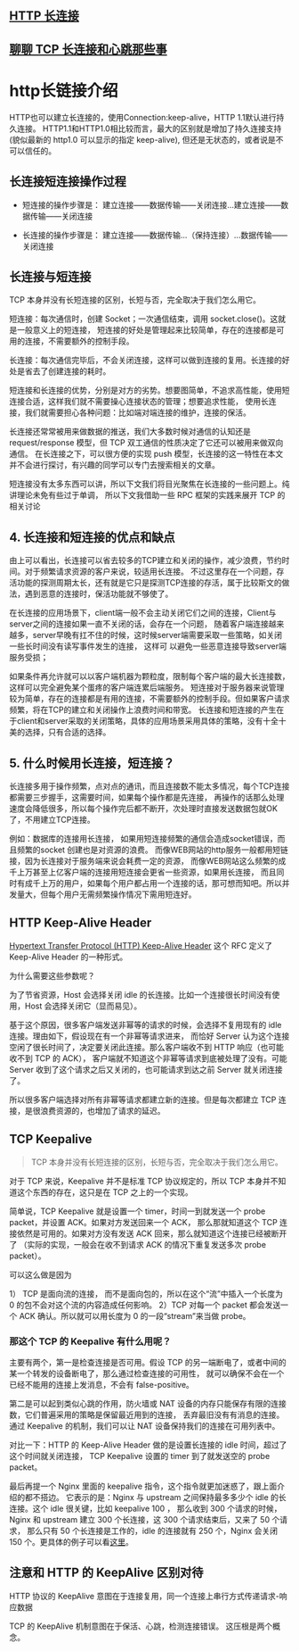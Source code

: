 ## [](https://www.jianshu.com/p/a697e504b1ab)

## [HTTP 长连接](https://www.kawabangga.com/posts/3322)

## [聊聊 TCP 长连接和心跳那些事](https://www.cnkirito.moe/tcp-talk/)

# http长链接介绍

HTTP也可以建立长连接的，使用Connection:keep-alive，HTTP 1.1默认进行持久连接。
HTTP1.1和HTTP1.0相比较而言，最大的区别就是增加了持久连接支持(貌似最新的 http1.0 可以显示的指定 keep-alive),
但还是无状态的，或者说是不可以信任的。


## 长连接短连接操作过程

- 短连接的操作步骤是：
建立连接——数据传输——关闭连接...建立连接——数据传输——关闭连接

- 长连接的操作步骤是：
建立连接——数据传输...（保持连接）...数据传输——关闭连接

## 长连接与短连接
TCP 本身并没有长短连接的区别，长短与否，完全取决于我们怎么用它。

短连接：每次通信时，创建 Socket；一次通信结束，调用 socket.close()。这就是一般意义上的短连接，
短连接的好处是管理起来比较简单，存在的连接都是可用的连接，不需要额外的控制手段。

长连接：每次通信完毕后，不会关闭连接，这样可以做到连接的复用。长连接的好处是省去了创建连接的耗时。

短连接和长连接的优势，分别是对方的劣势。想要图简单，不追求高性能，使用短连接合适，这样我们就不需要操心连接状态的管理；想要追求性能，
使用长连接，我们就需要担心各种问题：比如端对端连接的维护，连接的保活。

长连接还常常被用来做数据的推送，我们大多数时候对通信的认知还是 request/response 模型，但 TCP 双工通信的性质决定了它还可以被用来做双向通信。
在长连接之下，可以很方便的实现 push 模型，长连接的这一特性在本文并不会进行探讨，有兴趣的同学可以专门去搜索相关的文章。

短连接没有太多东西可以讲，所以下文我们将目光聚焦在长连接的一些问题上。纯讲理论未免有些过于单调，
所以下文我借助一些 RPC 框架的实践来展开 TCP 的相关讨论

## 4. 长连接和短连接的优点和缺点
由上可以看出，长连接可以省去较多的TCP建立和关闭的操作，减少浪费，节约时间。对于频繁请求资源的客户来说，较适用长连接。
不过这里存在一个问题，存活功能的探测周期太长，还有就是它只是探测TCP连接的存活，属于比较斯文的做法，遇到恶意的连接时，保活功能就不够使了。

在长连接的应用场景下，client端一般不会主动关闭它们之间的连接，Client与server之间的连接如果一直不关闭的话，会存在一个问题，
随着客户端连接越来越多，server早晚有扛不住的时候，这时候server端需要采取一些策略，如关闭一些长时间没有读写事件发生的连接，
这样可 以避免一些恶意连接导致server端服务受损；

如果条件再允许就可以以客户端机器为颗粒度，限制每个客户端的最大长连接数，这样可以完全避免某个蛋疼的客户端连累后端服务。
短连接对于服务器来说管理较为简单，存在的连接都是有用的连接，不需要额外的控制手段。但如果客户请求频繁，将在TCP的建立和关闭操作上浪费时间和带宽。
长连接和短连接的产生在于client和server采取的关闭策略，具体的应用场景采用具体的策略，没有十全十美的选择，只有合适的选择。

## 5. 什么时候用长连接，短连接？
长连接多用于操作频繁，点对点的通讯，而且连接数不能太多情况，每个TCP连接都需要三步握手，这需要时间，如果每个操作都是先连接，
再操作的话那么处理速度会降低很多，所以每个操作完后都不断开，次处理时直接发送数据包就OK了，不用建立TCP连接。

例如：数据库的连接用长连接， 如果用短连接频繁的通信会造成socket错误，而且频繁的socket 创建也是对资源的浪费。
而像WEB网站的http服务一般都用短链接，因为长连接对于服务端来说会耗费一定的资源，
而像WEB网站这么频繁的成千上万甚至上亿客户端的连接用短连接会更省一些资源，如果用长连接，
而且同时有成千上万的用户，如果每个用户都占用一个连接的话，那可想而知吧。所以并发量大，但每个用户无需频繁操作情况下需用短连好。
 
 
 ## HTTP Keep-Alive Header
 [Hypertext Transfer Protocol (HTTP) Keep-Alive Header](https://tools.ietf.org/id/draft-thomson-hybi-http-timeout-01.html#rfc.section.1)
  这个 RFC 定义了 Keep-Alive Header 的一种形式。
 
 为什么需要这些参数呢？
 
 为了节省资源，Host 会选择关闭 idle 的长连接。比如一个连接很长时间没有使用，Host 会选择关闭它（显而易见）。
 
 基于这个原因，很多客户端发送非幂等的请求的时候，会选择不复用现有的 idle 连接。理由如下，假设现在有一个非幂等请求进来，
 而恰好 Server 认为这个连接空闲了很长时间了，决定要关闭此连接。那么客户端收不到 HTTP 响应（也可能收不到 TCP 的 ACK），
 客户端就不知道这个非幂等请求到底被处理了没有。可能 Server 收到了这个请求之后又关闭的，也可能请求到达之前 Server 就关闭连接了。
 
 所以很多客户端选择对所有非幂等请求都建立新的连接。但是每次都建立 TCP 连接，是很浪费资源的，也增加了请求的延迟。
 
 
 ## TCP Keepalive
 > TCP 本身并没有长短连接的区别，长短与否，完全取决于我们怎么用它。
 
 对于 TCP 来说，Keepalive 并不是标准 TCP 协议规定的，所以 TCP 本身并不知道这个东西的存在，这只是在 TCP 之上的一个实现。
 
 简单说，TCP Keepalive 就是设置一个 timer，时间一到就发送一个 probe packet，并设置 ACK。如果对方发送回来一个 ACK，
 那么那就知道这个 TCP 连接依然是可用的。如果对方没有发送 ACK 回来，那么就知道这个连接已经被断开了
 （实际的实现，一般会在收不到请求 ACK 的情况下重复发送多次 probe packet）。
 
 可以这么做是因为 
 
 1） TCP 是面向流的连接，
 而不是面向包的，所以在这个“流”中插入一个长度为 0 的包不会对这个流的内容造成任何影响。
 2）TCP 对每一个 packet 都会发送一个 ACK 确认。所以就可以用长度为 0 的一段“stream”来当做 probe。
 
 ### 那这个 TCP 的 Keepalive 有什么用呢？
 
 主要有两个，第一是检查连接是否可用。假设 TCP 的另一端断电了，或者中间的某一个转发的设备断电了，那么通过检查连接的可用性，
 就可以确保不会在一个已经不能用的连接上发消息，不会有 false-positive。
 
 第二是可以起到类似心跳的作用，防火墙或 NAT 设备的内存只能保存有限的连接数，它们普遍采用的策略是保留最近用到的连接，
 丢弃最旧没有有消息的连接。通过 Keepalive 的机制，我们可以让 NAT 设备保持我们的连接在可用列表中。
 
 对比一下：HTTP 的 Keep-Alive Header 做的是设置长连接的 idle 时间，超过了这个时间就关闭连接，
 TCP Keepalive 设置的 timer 到了就发送空的 probe packet。
 
 最后再提一个 Nginx 里面的 keepalive 指令，这个指令就更加迷惑了，跟上面介绍的都不搭边。
 它表示的是：Nginx 与 upstream 之间保持最多多少个 idle 的长连接。这个 idle 很关键，比如 keepalive 100 ，
 那么收到 300 个请求的时候，Nginx 和 upstream 建立 300 个长连接，这 300 个请求结束后，又来了 50 个请求，
 那么只有 50 个长连接是工作的，idle 的连接就有 250 个，Nginx 会关闭 150 个。更具体的例子可以看[这里](https://skyao.gitbooks.io/learning-nginx/content/documentation/keep_alive.html)。
 
 
 
 ## 注意和 HTTP 的 KeepAlive 区别对待
 
 HTTP 协议的 KeepAlive 意图在于连接复用，同一个连接上串行方式传递请求-响应数据
 
 TCP 的 KeepAlive 机制意图在于保活、心跳，检测连接错误。
 这压根是两个概念。
  
 
 
 
 
